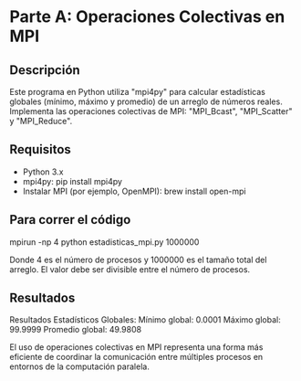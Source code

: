 # Parte A: Operaciones Colectivas en MPI

## Descripción
Este programa en Python utiliza "mpi4py" para calcular estadísticas globales (mínimo, máximo y promedio) de un arreglo de números reales. Implementa las operaciones colectivas de MPI: "MPI_Bcast", "MPI_Scatter" y "MPI_Reduce".

## Requisitos

- Python 3.x
- mpi4py: pip install mpi4py
- Instalar MPI (por ejemplo, OpenMPI): brew install open-mpi

## Para correr el código

mpirun -np 4 python estadisticas_mpi.py 1000000

Donde 4 es el número de procesos y 1000000 es el tamaño total del arreglo. El valor debe ser divisible entre el número de procesos.

## Resultados

Resultados Estadísticos Globales:
Mínimo global:  0.0001
Máximo global:  99.9999
Promedio global: 49.9808

El uso de operaciones colectivas en MPI representa una forma más eficiente de coordinar la comunicación entre múltiples procesos en entornos de la computación paralela. 